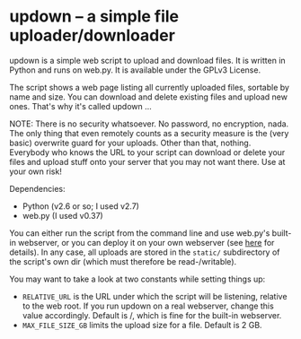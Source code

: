 # updown – a simple file uploader/downloader

updown is a simple web script to upload and download files. It is written in Python and runs on web.py. It is available under the GPLv3 License.

The script shows a web page listing all currently uploaded files, sortable by name and size. You can download and delete existing files and upload new ones. That's why it's called updown …

NOTE: There is no security whatsoever. No password, no encryption, nada. The only thing that even remotely counts as a security measure is the (very basic) overwrite guard for your uploads. Other than that, nothing. Everybody who knows the URL to your script can download or delete your files and upload stuff onto your server that you may not want there. Use at your own risk!

Dependencies:

  * Python (v2.6 or so; I used v2.7)
  * web.py (I used v0.37)

You can either run the script from the command line and use web.py's built-in webserver, or you can deploy it on your own webserver (see [here](http://webpy.org/cookbook/) for details). In any case, all uploads are stored in the `static/` subdirectory of the script's own dir (which must therefore be read-/writable).

You may want to take a look at two constants while setting things up:

  * `RELATIVE_URL` is the URL under which the script will be listening, relative to the web root. If you run updown on a real webserver, change this value accordingly. Default is /, which is fine for the built-in webserver.
  * `MAX_FILE_SIZE_GB` limits the upload size for a file. Default is 2 GB.
